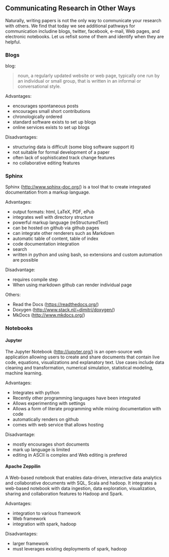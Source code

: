 Communicating Research in Other Ways
------------------------------------

Naturally, writing papers is not the only way to communicate your
research with others. We find that today we see additional pathways for
communication includine blogs, twitter, facebook, e-mail, Web pages, and
electronic notebooks. Let us refisit some of them and identify when they
are helpful.

### Blogs

blog:

> noun, a regularly updated website or web page, typically one run by an
> individual or small group, that is written in an informal or
> conversational style.

Advantages:

-   encourages spontaneous posts
-   encourages small short contributions
-   chronologically ordered
-   standard software exists to set up blogs
-   online services exists to set up blogs

Disadvantages:

-   structuring data is difficult (some blog software support it)
-   not suitable for formal development of a paper
-   often lack of sophisticated track change features
-   no collaborative editing features

### Sphinx

Sphinx (<http://www.sphinx-doc.org/>) is a tool that to create
integrated documentation from a markup language.

Advantages:

-   output formats: html, LaTeX, PDF, ePub
-   integrates well with directory structure
-   powerful markup language (reStructuredText)
-   can be hosted on github via github pages
-   can integrate other renderers such as Markdown
-   automatic table of content, table of index
-   code documentation integration
-   search
-   written in python and using bash, so extensions and custom
    automation are possible

Disadvantage:

-   requires compile step
-   When using markdown github can render individual page

Others:

-   Read the Docs (<https://readthedocs.org/>)
-   Doxygen (<http://www.stack.nl/~dimitri/doxygen/>)
-   MkDocs (<http://www.mkdocs.org/>)

### Notebooks

#### Jupyter

The Jupyter Notebook (<http://jupyter.org/>) is an open-source web
application allowing users to create and share documents that contain
live code, equations, visualizations and explanatory text. Use cases
include data cleaning and transformation, numerical simulation,
statistical modeling, machine learning.

Advantages:

-   Integrates with python
-   Recently other programming languages have been integrated
-   Allows experimenting with settings
-   Allows a form of literate programming while mixing documentation
    with code
-   automatically renders on github
-   comes with web service that allows hosting

Disadvantage:

-   mostly encourages short documents
-   mark up language is limited
-   editing in ASCII is complex and Web editing is prefered

#### Apache Zeppilin

A Web-based notebook that enables data-driven, interactive data
analytics and collaborative documents with SQL, Scala and hadoop. It
integrates a web-based notebook with data ingestion, data exploration,
visualization, sharing and collaboration features to Hadoop and Spark.

Advantages:

-   integration to various framework
-   Web framework
-   integration with spark, hadoop

Disadvantages:

-   larger framework
-   must leverages existing deployments of spark, hadoop

